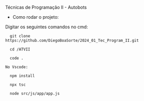 
Técnicas de Programação II - Autobots

- Como rodar o projeto:

Digitar os seguintes comandos no cmd:
```
  git clone https://github.com/DiegoBoaSorte/2024_01_Tec_Program_II.git

  cd /ATVII

  code .

No Vscode:

  npm install
  
  npx tsc
  
  node src/js/app/app.js
```


